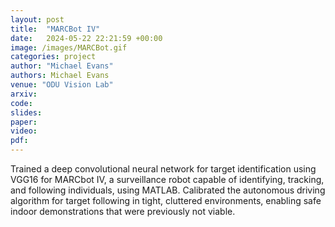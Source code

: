 ```yaml
---
layout: post
title:  "MARCBot IV"
date:   2024-05-22 22:21:59 +00:00
image: /images/MARCBot.gif
categories: project
author: "Michael Evans"
authors: Michael Evans
venue: "ODU Vision Lab"
arxiv:
code:
slides:
paper:
video:
pdf:
---
```

Trained a deep convolutional neural network for target identification using VGG16 for MARCbot IV, a surveillance robot capable of identifying, tracking, and following individuals, using MATLAB. Calibrated the autonomous driving algorithm for target following in tight, cluttered environments, enabling safe indoor demonstrations that were previously not viable.
